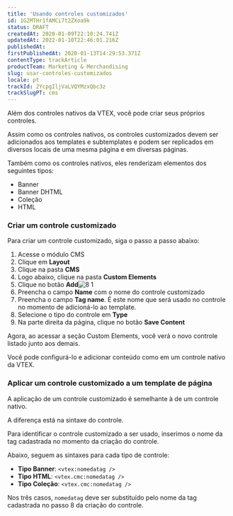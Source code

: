 ```yaml
---
title: 'Usando controles customizados'
id: 1G2MTHr1fAMCi7t2ZXoa9k
status: DRAFT
createdAt: 2020-01-09T22:10:24.741Z
updatedAt: 2022-01-10T22:46:01.216Z
publishedAt: 
firstPublishedAt: 2020-01-13T14:29:53.371Z
contentType: trackArticle
productTeam: Marketing & Merchandising
slug: usar-controles-customizados
locale: pt
trackId: 2YcpgIljVaLVQYMzxQbc3z
trackSlugPT: cms
---
```


Além dos controles nativos da VTEX, você pode criar seus próprios controles.

Assim como os controles nativos, os controles customizados devem ser adicionados aos templates e subtemplates e podem ser replicados em diversos locais de uma mesma página e em diversas páginas.

Também como os controles nativos, eles renderizam elementos dos seguintes tipos:
- Banner
- Banner DHTML
- Coleção
- HTML

### Criar um controle customizado

Para criar um controle customizado, siga o passo a passo abaixo: 
1. Acesse o módulo CMS
2. Clique em __Layout__
3. Clique na pasta __CMS__
4. Logo abaixo, clique na pasta __Custom Elements__
5. Clique no botão __Add__![8 1](https://images.ctfassets.net/alneenqid6w5/2O1QkWg7UoaHzM7r1kZetq/aae42e4de48ea2bb9845f5607d14332c/8_1.png)
6. Preencha o campo __Name__ com o nome do controle customizado
7. Preencha o campo __Tag name__. É este nome que será usado no controle no momento de adicioná-lo ao template.
8. Selecione o tipo do controle em __Type__
9. Na parte direita da página, clique no botão __Save Content__

Agora, ao acessar a seção Custom Elements, você verá o novo controle listado junto aos demais.

Você pode configurá-lo e adicionar conteúdo como em um controle nativo da VTEX.


### Aplicar um controle customizado a um template de página

A aplicação de um controle customizado é semelhante à de um controle nativo.

A diferença está na sintaxe do controle.

Para identificar o controle customizado a ser usado, inserimos o nome da tag cadastrada no momento da criação do controle.

Abaixo, seguem as sintaxes para cada tipo de controle:
- __Tipo Banner__: `<vtex:nomedatag />`
- __Tipo HTML__: `<vtex.cmc:nomedatag />`
- __Tipo Coleção__: `<vtex.cmc:nomedatag />`

Nos três casos, `nomedatag` deve ser substituído pelo nome da tag cadastrada no passo 8 da criação do controle.
